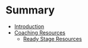 # Summary

* [Introduction](README.md)
* [Coaching Resources](book/coaching_resources.md)
   * [Ready Stage Resources](book/readystage_resources.md)

